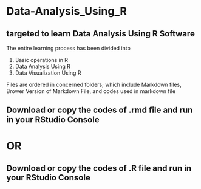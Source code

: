 # Data-Analysis_Using_R

## targeted to learn Data Analysis Using R Software

The entire learning process has been divided into 
1.	Basic operations in R
2.	Data Analysis Using R
3.	Data Visualization Using R

Files are ordered in concerned folders; which include Markdown files, Brower Version of Markdown File, and codes used in markdown file


## Download or copy the codes of .rmd file and run in your RStudio Console 

# OR

## Download or copy the codes of .R file and run in your RStudio Console 

